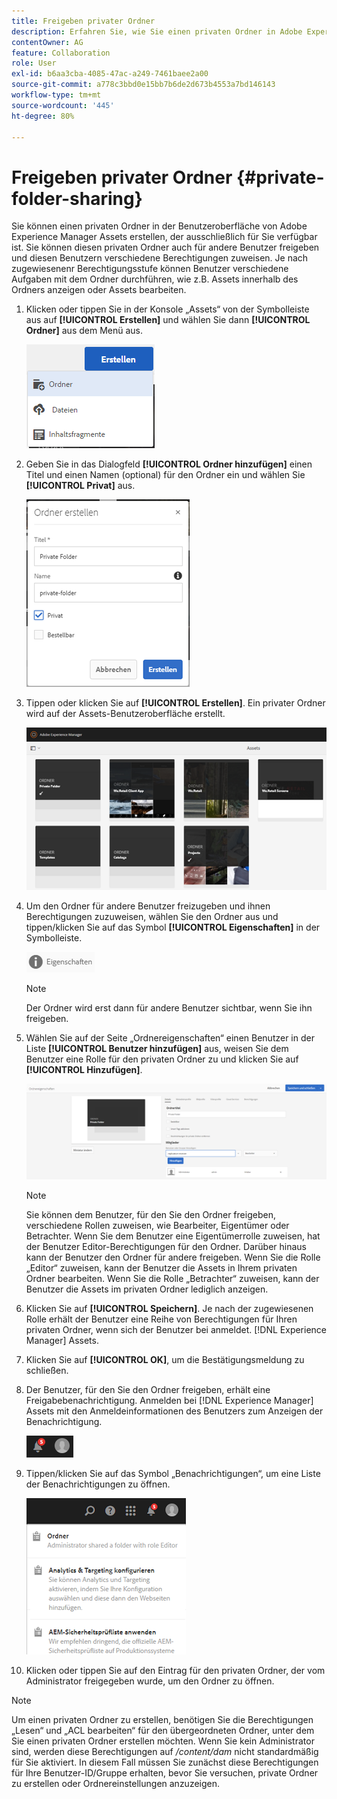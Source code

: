 ```yaml
---
title: Freigeben privater Ordner
description: Erfahren Sie, wie Sie einen privaten Ordner in Adobe Experience Manager Assets erstellen und ihn für andere Benutzer freigeben und ihnen verschiedene Berechtigungen zuweisen.
contentOwner: AG
feature: Collaboration
role: User
exl-id: b6aa3cba-4085-47ac-a249-7461baee2a00
source-git-commit: a778c3bbd0e15bb7b6de2d673b4553a7bd146143
workflow-type: tm+mt
source-wordcount: '445'
ht-degree: 80%

---
```


# Freigeben privater Ordner {#private-folder-sharing}

Sie können einen privaten Ordner in der Benutzeroberfläche von Adobe Experience Manager Assets erstellen, der ausschließlich für Sie verfügbar ist. Sie können diesen privaten Ordner auch für andere Benutzer freigeben und diesen Benutzern verschiedene Berechtigungen zuweisen. Je nach zugewiesenenr Berechtigungsstufe können Benutzer verschiedene Aufgaben mit dem Ordner durchführen, wie z.B. Assets innerhalb des Ordners anzeigen oder Assets bearbeiten.

1. Klicken oder tippen Sie in der Konsole „Assets“ von der Symbolleiste aus auf **[!UICONTROL Erstellen]** und wählen Sie dann **[!UICONTROL Ordner]** aus dem Menü aus.

   ![chlimage_1-411](assets/chlimage_1-411.png)

1. Geben Sie in das Dialogfeld **[!UICONTROL Ordner hinzufügen]** einen Titel und einen Namen (optional) für den Ordner ein und wählen Sie **[!UICONTROL Privat]** aus.

   ![chlimage_1-412](assets/chlimage_1-412.png)

1. Tippen oder klicken Sie auf **[!UICONTROL Erstellen]**. Ein privater Ordner wird auf der Assets-Benutzeroberfläche erstellt.

   ![chlimage_1-413](assets/chlimage_1-413.png)

1. Um den Ordner für andere Benutzer freizugeben und ihnen Berechtigungen zuzuweisen, wählen Sie den Ordner aus und tippen/klicken Sie auf das Symbol **[!UICONTROL Eigenschaften]** in der Symbolleiste.

   ![chlimage_1-414](assets/chlimage_1-414.png)

   >[!NOTE]
   >
   >Der Ordner wird erst dann für andere Benutzer sichtbar, wenn Sie ihn freigeben.

1. Wählen Sie auf der Seite „Ordnereigenschaften“ einen Benutzer in der Liste **[!UICONTROL Benutzer hinzufügen]** aus, weisen Sie dem Benutzer eine Rolle für den privaten Ordner zu und klicken Sie auf **[!UICONTROL Hinzufügen]**.

   ![chlimage_1-415](assets/chlimage_1-415.png)

   >[!NOTE]
   >
   >Sie können dem Benutzer, für den Sie den Ordner freigeben, verschiedene Rollen zuweisen, wie Bearbeiter, Eigentümer oder Betrachter. Wenn Sie dem Benutzer eine Eigentümerrolle zuweisen, hat der Benutzer Editor-Berechtigungen für den Ordner. Darüber hinaus kann der Benutzer den Ordner für andere freigeben. Wenn Sie die Rolle „Editor“ zuweisen, kann der Benutzer die Assets in Ihrem privaten Ordner bearbeiten. Wenn Sie die Rolle „Betrachter“ zuweisen, kann der Benutzer die Assets im privaten Ordner lediglich anzeigen.

1. Klicken Sie auf **[!UICONTROL Speichern]**. Je nach der zugewiesenen Rolle erhält der Benutzer eine Reihe von Berechtigungen für Ihren privaten Ordner, wenn sich der Benutzer bei anmeldet. [!DNL Experience Manager] Assets.
1. Klicken Sie auf **[!UICONTROL OK]**, um die Bestätigungsmeldung zu schließen.
1. Der Benutzer, für den Sie den Ordner freigeben, erhält eine Freigabebenachrichtigung. Anmelden bei [!DNL Experience Manager] Assets mit den Anmeldeinformationen des Benutzers zum Anzeigen der Benachrichtigung.

   ![chlimage_1-416](assets/chlimage_1-416.png)

1. Tippen/klicken Sie auf das Symbol „Benachrichtigungen“, um eine Liste der Benachrichtigungen zu öffnen.

   ![chlimage_1-417](assets/chlimage_1-417.png)

1. Klicken oder tippen Sie auf den Eintrag für den privaten Ordner, der vom Administrator freigegeben wurde, um den Ordner zu öffnen.

>[!NOTE]
>
>Um einen privaten Ordner zu erstellen, benötigen Sie die Berechtigungen „Lesen“ und „ACL bearbeiten“ für den übergeordneten Ordner, unter dem Sie einen privaten Ordner erstellen möchten. Wenn Sie kein Administrator sind, werden diese Berechtigungen auf */content/dam* nicht standardmäßig für Sie aktiviert. In diesem Fall müssen Sie zunächst diese Berechtigungen für Ihre Benutzer-ID/Gruppe erhalten, bevor Sie versuchen, private Ordner zu erstellen oder Ordnereinstellungen anzuzeigen.
